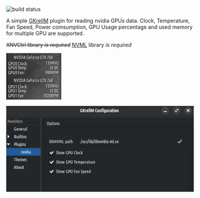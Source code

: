 ![build status](https://github.com/carcass82/gkrellm-nvidia/actions/workflows/build-action.yml/badge.svg)

A simple [GKrellM](http://gkrellm.srcbox.net/) plugin for reading nvidia GPUs data.
Clock, Temperature, Fan Speed, Power comsumption, GPU Usage percentage and used memory for multiple GPU are supported.

~~XNVCtrl library *is required*~~
[NVML](https://developer.nvidia.com/nvidia-management-library-nvml) library *is required*

![sample multigpu](doc/screen-dualgpu.jpg)

![sample options](doc/screen-options.jpg)
